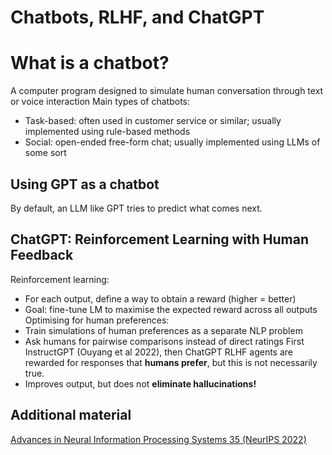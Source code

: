 # Chatbots, RLHF, and ChatGPT

# What is a chatbot?

A computer program designed to simulate human conversation through text or voice interaction
Main types of chatbots:
- Task-based: often used in customer service or similar; usually implemented using rule-based methods
- Social: open-ended free-form chat; usually implemented using LLMs of some sort

## Using GPT as a chatbot

By default, an LLM like GPT tries to predict what comes next.

## ChatGPT: Reinforcement Learning with Human Feedback
Reinforcement learning:
- For each output, define a way to obtain a reward (higher = better)
- Goal: fine-tune LM to maximise the expected reward across all outputs
Optimising for human preferences:
- Train simulations of human preferences as a separate NLP problem
- Ask humans for pairwise comparisons instead of direct ratings
First InstructGPT (Ouyang et al 2022), then ChatGPT
RLHF agents are rewarded for responses that **humans prefer**, but this is not necessarily true.
- Improves output, but does not **eliminate hallucinations!**

## Additional material

[Advances in Neural Information Processing Systems 35 (NeurIPS 2022)](https://proceedings.neurips.cc/paper_files/paper/2022)
